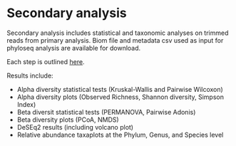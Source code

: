# Secondary analysis

Secondary analysis includes statistical and taxonomic analyses on trimmed reads from primary analysis. Biom file and metadata csv used as input for phyloseq analysis are available for download. 

Each step is outlined [here](https://github.com/MaGIC-Analytics/Colgate_ONT_16S_analysis/blob/main/docs/ONT_16S_workflow_and_results.nb.html). 

Results include:
- Alpha diversity statistical tests (Kruskal-Wallis and Pairwise Wilcoxon)
- Alpha diversity plots (Observed Richness, Shannon diversity, Simpson Index)
- Beta diversit statistical tests (PERMANOVA, Pairwise Adonis)
- Beta diversity plots (PCoA, NMDS)
- DeSEq2 results (including volcano plot)
- Relative abundance taxaplots at the Phylum, Genus, and Species level
